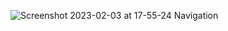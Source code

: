 ![Screenshot 2023-02-03 at 17-55-24 Navigation](https://user-images.githubusercontent.com/103949296/216648413-74eacc19-74d2-4e4d-8154-ae4cfdee5760.png)
